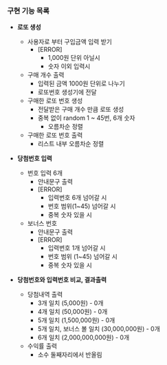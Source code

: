 ### 구현 기능 목록

- **로또 생성**
    - 사용자로 부터 구입금액 입력 받기
        - [ERROR] 
            - 1,000원 단위 아닐시
            - 숫자 이외 입력시
    - 구매 개수 출력
        - 입력된 금액 1000원 단위로 나누기
        - 로또번호 생성기에 전달
    - 구매한 로또 번호 생성
        - 전달받은 구매 개수 만큼 로또 생성
        - 중복 없이 random 1 ~ 45번, 6개 숫자
            - 오름차순 정렬
    - 구매한 로또 번호 출력
        - 리스트 내부 오름차순 정렬

- **당첨번호 입력**
    - 번호 입력 6개
        - 안내문구 출력
        - [ERROR]
            - 입력번호 6개 넘어갈 시
            - 번호 범위(1~45) 넘어갈 시
            - 중복 숫자 있을 시
    - 보너스 번호
        - 안내문구 출력
        - [ERROR]
            - 입력번호 1개 넘어갈 시
            - 번호 범위 (1~45) 넘어갈 시
            - 중복 숫자 있을 시

- **당첨번호와 입력번호 비교, 결과출력**
    - 당첨내역 출력
        - 3개 일치 (5,000원) - 0개
        - 4개 일치 (50,000원) - 0개
        - 5개 일치 (1,500,000원) - 0개
        - 5개 일치, 보너스 볼 일치 (30,000,000원) - 0개
        - 6개 일치 (2,000,000,000원) - 0개
    - 수익률 출력
        - 소수 둘째자리에서 반올림